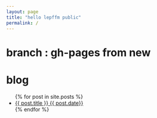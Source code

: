 ```yaml
---
layout: page
title: "hello lepffm public"
permalink: /
---
```

# branch : gh-pages from new
# blog
<ul>
  {% for post in site.posts %}
    <li>
      <a href="{{ post.url }}">{{ post.title }} {{ post.date}} </a>
    </li>
  {% endfor %}
</ul>
